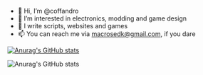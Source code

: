 - 👋 Hi, I’m @coffandro
- 👀 I’m interested in electronics, modding and game design
- 🌱 I write scripts, websites and games
- 📫 You can reach me via macrosedk@gmail.com, if you dare

<!---
coffandro/coffandro is a ✨ special ✨ repository because its `README.md` (this file) appears on your GitHub profile.
You can click the Preview link to take a look at your changes.
--->
[![Anurag's GitHub stats](https://github-readme-stats.vercel.app/api?username=coffandro)](https://github.com/anuraghazra/github-readme-stats)

![Anurag's GitHub stats](https://github-readme-stats.vercel.app/api?username=coffandro&hide=contribs,prs)
